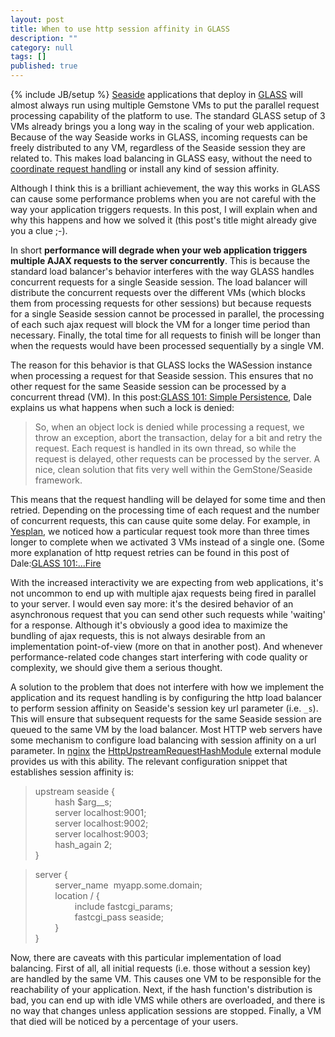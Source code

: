 ```yaml
---
layout: post
title: When to use http session affinity in GLASS
description: ""
category: null
tags: []
published: true
---
```


{% include JB/setup %}
[Seaside](http://www.seaside.st/) applications that deploy in [GLASS](http://gemstonesoup.wordpress.com/category/glass/) will almost always run using multiple Gemstone VMs to put the parallel request processing capability of the platform to use. The standard GLASS setup of 3 VMs already brings you a long way in the scaling of your web application. Because of the way Seaside works in GLASS, incoming requests can be freely distributed to any VM, regardless of the Seaside session they are related to. This makes load balancing in GLASS easy, without the need to [coordinate request handling](http://book.seaside.st/book/advanced/deployment/deployment-apache/mod-proxy-balancer) or install any kind of session affinity.

Although I think this is a brilliant achievement, the way this works in GLASS can cause some performance problems when you are not careful with the way your application triggers requests. In this post, I will explain when and why this happens and how we solved it (this post's title might already give you a clue ;-).

In short **performance will degrade when your web application triggers multiple AJAX requests to the server concurrently**. This is because the standard load balancer's behavior interferes with the way GLASS handles concurrent requests for a single Seaside session. The load balancer will distribute the concurrent requests over the different VMs (which blocks them from processing requests for other sessions) but because requests for a single Seaside session cannot be processed in parallel, the processing of each such ajax request will block the VM for a longer time period than necessary. Finally, the total time for all requests to finish will be longer than when the requests would have been processed sequentially by a single VM.

The reason for this behavior is that GLASS locks the WASession instance when processing a request for that Seaside session. This ensures that no other request for the same Seaside session can be processed by a concurrent thread (VM). In this post:[GLASS 101: Simple&nbsp;Persistence](http://gemstonesoup.wordpress.com/2008/03/09/glass-101-simple-persistence/), Dale explains us what happens when such a lock is denied:

> So, when an object lock is denied while processing a request, we throw an exception, abort the transaction, delay for a bit and retry the request. Each request is handled in its own thread, so while the request is delayed, other requests can be processed by the server. A nice, clean solution that fits very well within the GemStone/Seaside framework.

This means that the request handling will be delayed for some time and then retried. Depending on the processing time of each request and the number of concurrent requests, this can cause quite some delay. For example, in [Yesplan](http://www.yesplan.be/), we noticed how a particular request took more than three times longer to complete when we activated 3 VMs instead of a single one. (Some more explanation of http request retries can be found in this post of Dale:[GLASS 101:...Fire](http://gemstonesoup.wordpress.com/2008/03/17/glass-101-fire/) 

With the increased interactivity we are expecting from web applications, it's not uncommon to end up with multiple ajax requests being fired in parallel to your server. I would even say more: it's the desired behavior of an asynchronous request that you can send other such requests while 'waiting' for a response. Although it's obviously a good idea to maximize the bundling of ajax requests, this is not always desirable from an implementation point-of-view (more on that in another post). And whenever performance-related code changes start interfering with code quality or complexity, we should give them a serious thought.

A solution to the problem that does not interfere with how we implement the application and its request handling is by configuring the http load balancer to perform session affinity on Seaside's session key url parameter (i.e. `_s`). This will ensure that subsequent requests for the same Seaside session are queued to the same VM by the load balancer. Most HTTP web servers have some mechanism to configure load balancing with session affinity on a url parameter. In [nginx](http://nginx.org/) the [HttpUpstreamRequestHashModule](http://wiki.nginx.org/HttpUpstreamRequestHashModule) external module provides us with this ability. The relevant configuration snippet that establishes session affinity is:

>upstream seaside {<br />
&nbsp; &nbsp; &nbsp; &nbsp; hash $arg__s;<br />
&nbsp; &nbsp; &nbsp; &nbsp; server localhost:9001;<br />
&nbsp; &nbsp; &nbsp; &nbsp; server localhost:9002;<br />
&nbsp; &nbsp; &nbsp; &nbsp; server localhost:9003;<br />
&nbsp; &nbsp; &nbsp; &nbsp; hash_again 2;<br />
}

> server {<br />
&nbsp; &nbsp; &nbsp; &nbsp; server_name &nbsp;myapp.some.domain;<br />
&nbsp; &nbsp; &nbsp; &nbsp; location / {<br />
&nbsp; &nbsp; &nbsp; &nbsp; &nbsp; &nbsp; &nbsp; &nbsp; include fastcgi_params;<br />
&nbsp; &nbsp; &nbsp; &nbsp; &nbsp; &nbsp; &nbsp; &nbsp; fastcgi_pass seaside;<br />
&nbsp; &nbsp; &nbsp; &nbsp; }<br />
}

Now, there are caveats with this particular implementation of load balancing. First of all, all initial requests (i.e. those without a session key) are handled by the same VM. This causes one VM to be responsible for the reachability of your application. Next, if the hash function's distribution is bad, you can end up with idle VMS while others are overloaded, and there is no way that changes unless application sessions are stopped. Finally, a VM that died will be noticed by a percentage of your users.
